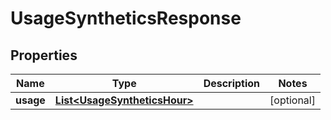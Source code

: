 

# UsageSyntheticsResponse

## Properties

Name | Type | Description | Notes
------------ | ------------- | ------------- | -------------
**usage** | [**List&lt;UsageSyntheticsHour&gt;**](UsageSyntheticsHour.md) |  |  [optional]




